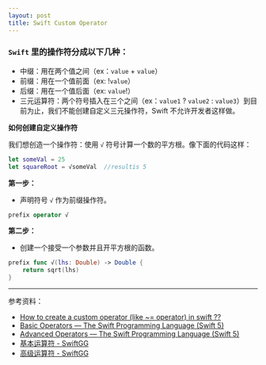 ```yaml
---
layout: post
title: Swift Custom Operator
---
```



### `Swift` 里的操作符分成以下几种：

* 中缀：用在两个值之间（ex：`value` + `value`）
* 前缀：用在一个值前面（ex: !`value`）
* 后缀：用在一个值后面（ex: `value`!）
* 三元运算符：两个符号插入在三个之间（ex：`value1` ? `value2` : `value3`）到目前为止，我们不能创建自定义三元操作符，Swift 不允许开发者这样做。

**如何创建自定义操作符**

我们想创造一个操作符：使用 `√` 符号计算一个数的平方根。像下面的代码这样：

```swift
let someVal = 25
let squareRoot = √someVal  //resultis 5
```

**第一步：**


- 声明符号 `√` 作为前缀操作符。

```swift
prefix operator √
```

**第二步：**


- 创建一个接受一个参数并且开平方根的函数。

```swift
prefix func √(lhs: Double) -> Double {
    return sqrt(lhs)
}
```

---
参考资料：
- [How to create a custom operator (like ~= operator) in swift ?? ](https://medium.com/@abhimuralidharan/how-to-create-a-custom-operator-like-operator-in-swift-55953c0c0bf2)
- [Basic Operators — The Swift Programming Language (Swift 5)](https://docs.swift.org/swift-book/LanguageGuide/BasicOperators.html)
- [Advanced Operators — The Swift Programming Language (Swift 5)](https://docs.swift.org/swift-book/LanguageGuide/AdvancedOperators.html)
- [基本运算符 - SwiftGG](https://swiftgg.gitbook.io/swift/swift-jiao-cheng/02_basic_operators)
- [高级运算符 - SwiftGG](https://swiftgg.gitbook.io/swift/swift-jiao-cheng/26_advanced_operators)